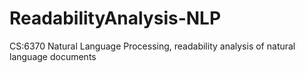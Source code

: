 # ReadabilityAnalysis-NLP
CS:6370 Natural Language Processing, readability analysis of natural language documents
